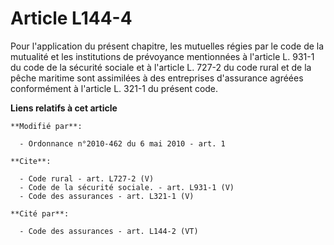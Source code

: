 # Article L144-4

Pour l'application du présent chapitre, les mutuelles régies par le code de la mutualité et les institutions de prévoyance
mentionnées à l'article L. 931-1 du code de la sécurité sociale et à l'article L. 727-2 du code rural et de la pêche maritime
sont assimilées à des entreprises d'assurance agréées conformément à l'article L. 321-1 du présent code.

**Liens relatifs à cet article**

	**Modifié par**:

	  - Ordonnance n°2010-462 du 6 mai 2010 - art. 1

	**Cite**:

	  - Code rural - art. L727-2 (V)
	  - Code de la sécurité sociale. - art. L931-1 (V)
	  - Code des assurances - art. L321-1 (V)

	**Cité par**:

	  - Code des assurances - art. L144-2 (VT)
